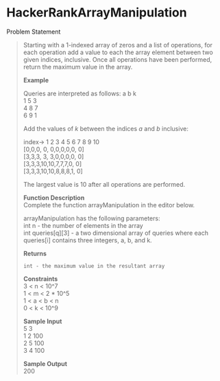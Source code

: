 # HackerRankArrayManipulation
Problem Statement

> Starting with a 1-indexed array of zeros and a list of operations, for each operation add a value to each the array element between two given indices, inclusive. Once all operations have been performed, return the maximum value in the array.
> 
> **Example**
> 
> Queries are interpreted as follows:
>     a b k  
>     1 5 3  
>     4 8 7  
>     6 9 1  
> 
> Add the values of *k* between the indices *a* and *b* inclusive:  
> 
> index->  1 2 3  4  5 6 7 8 9 10  
>         [0,0,0, 0, 0,0,0,0,0, 0]  
>         [3,3,3, 3, 3,0,0,0,0, 0]  
>         [3,3,3,10,10,7,7,7,0, 0]  
>         [3,3,3,10,10,8,8,8,1, 0]  
> 
> The largest value is 10 after all operations are performed.  
> 
> **Function Description**  
> Complete the function arrayManipulation in the editor below.  
> 
> arrayManipulation has the following parameters:  
>      int n - the number of elements in the array  
>      int queries[q][3] - a two dimensional array of queries where each queries[i] contains three integers, a, b, and k.  
> 
> **Returns**  
> 
>     int - the maximum value in the resultant array
> 
> **Constraints**  
>     3 < n < 10^7  
>     1 < m < 2 * 10^5  
>     1 < a < b < n  
>     0 < k < 10^9
> 
> **Sample Input**  
> 5 3  
> 1 2 100  
> 2 5 100  
> 3 4 100  
> 
> **Sample Output**  
> 200


